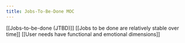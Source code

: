 ```yaml
---
title: Jobs-To-Be-Done MOC
---
```

[[Jobs-to-be-done (JTBD)]]
[[Jobs to be done are relatively stable over time]]
[[User needs have functional and emotional dimensions]]